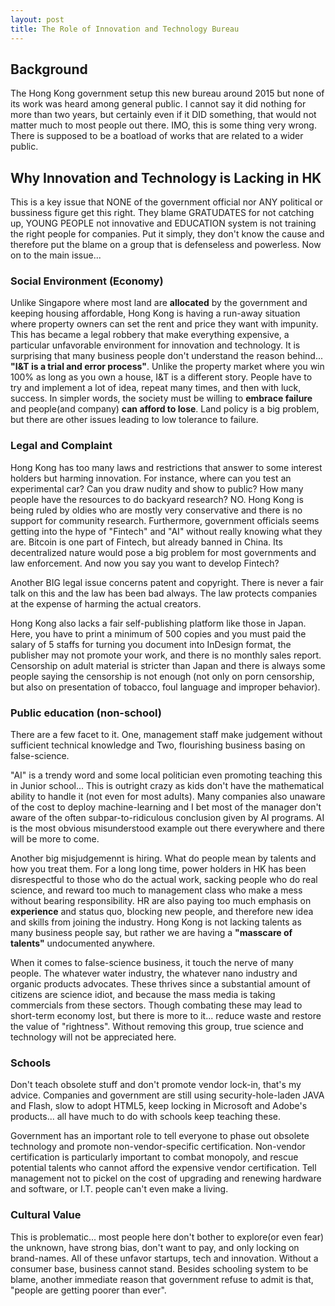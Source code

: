 ```yaml
---
layout: post
title: The Role of Innovation and Technology Bureau
---
```

## Background
The Hong Kong government setup this new bureau around 2015 but none of its work was heard among general public. I cannot say it did nothing for more than two years, but certainly even if it DID something, that would not matter much to most people out there. IMO, this is some thing very wrong. There is supposed to be a boatload of works that are related to a wider public.

## Why Innovation and Technology is Lacking in HK
This is a key issue that NONE of the government official nor ANY political or bussiness figure get this right. They blame GRATUDATES for not catching up, YOUNG PEOPLE not innovative and EDUCATION system is not training the right people for companies. Put it simply, they don't know the cause and therefore put the blame on a group that is defenseless and powerless. Now on to the main issue...

### Social Environment (Economy)
Unlike Singapore where most land are __allocated__ by the government and keeping housing affordable, Hong Kong is having a run-away situation where property owners can set the rent and price they want with impunity. This has became a legal robbery that make everything expensive, a particular unfavorable environment for innovation and technology. It is surprising that many business people don't understand the reason behind... __"I&T is a trial and error process"__. Unlike the property market where you win 100% as long as you own a house, I&T is a different story. People have to try and implement a lot of idea, repeat many times, and then with luck, success. In simpler words, the society must be willing to __embrace failure__ and people(and company) __can afford to lose__. Land policy is a big problem, but there are other issues leading to low tolerance to failure.

### Legal and Complaint
Hong Kong has too many laws and restrictions that answer to some interest holders but harming innovation. For instance, where can you test an experimental car? Can you draw nudity and show to public? How many people have the resources to do backyard research? NO. Hong Kong is being ruled by oldies who are mostly very conservative and there is no support for community research. Furthermore, government officials seems getting into the hype of "Fintech" and "AI" without really knowing what they are. Bitcoin is one part of Fintech, but already banned in China. Its decentralized nature would pose a big problem for most governments and law enforcement. And now you say you want to develop Fintech?

Another BIG legal issue concerns patent and copyright. There is never a fair talk on this and the law has been bad always. The law protects companies at the expense of harming the actual creators.


Hong Kong also lacks a fair self-publishing platform like those in Japan. Here, you have to print a minimum of 500 copies and you must paid the salary of 5 staffs for turning you document into InDesign format, the publisher may not promote your work, and there is no monthly sales report. Censorship on adult material is stricter than Japan and there is always some people saying the censorship is not enough (not only on porn censorship, but also on presentation of tobacco, foul language and improper behavior).

### Public education (non-school)
There are a few facet to it. One, management staff make judgement without sufficient technical knowledge and Two, flourishing business basing on false-science.


"AI" is a trendy word and some local politician even promoting teaching this in Junior school... This is outright crazy as kids don't have the mathematical ability to handle it (not even for most adults). Many companies also unaware of the cost to deploy machine-learning and I bet most of the manager don't aware of the often subpar-to-ridiculous conclusion given by AI programs. AI is the most obvious misunderstood example out there everywhere and there will be more to come.


Another big misjudgemennt is hiring. What do people mean by talents and how you treat them. For a long long time, power holders in HK has been disrespectful to those who do the actual work, sacking people who do real science, and reward too much to management class who make a mess without bearing responsibility. HR are also paying too much emphasis on __experience__ and status quo, blocking new people, and therefore new idea and skills from joining the industry. Hong Kong is not lacking talents as many business people say, but rather we are having a __"masscare of talents"__ undocumented anywhere.


When it comes to false-science business, it touch the nerve of many people. The whatever water industry, the whatever nano industry and organic products advocates. These thrives since a substantial amount of citizens are science idiot, and because the mass media is taking commercials from these sectors. Though combating these may lead to short-term economy lost, but there is more to it... reduce waste and restore the value of "rightness". Without removing this group, true science and technology will not be appreciated here.

### Schools
Don't teach obsolete stuff and don't promote vendor lock-in, that's my advice. Companies and government are still using security-hole-laden JAVA and Flash, slow to adopt HTML5, keep locking in Microsoft and Adobe's products... all have much to do with schools keep teaching these.

Government has an important role to tell everyone to phase out obsolete technology and promote non-vendor-specific certification. Non-vendor certification is particularly important to combat monopoly, and rescue potential talents who cannot afford the expensive vendor certification. Tell management not to pickel on the cost of upgrading and renewing hardware and software, or I.T. people can't even make a living.

### Cultural Value
This is problematic... most people here don't bother to explore(or even fear) the unknown, have strong bias, don't want to pay, and only locking on brand-names. All of these unfavor startups, tech and innovation. Without a consumer base, business cannot stand. Besides schooling system to be blame, another immediate reason that government refuse to admit is that, "people are getting poorer than ever".
